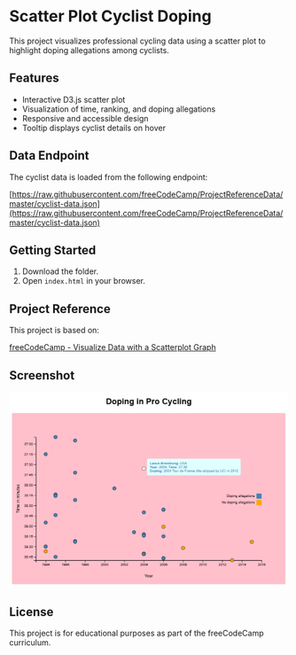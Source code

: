 # Scatter Plot Cyclist Doping

This project visualizes professional cycling data using a scatter plot to highlight doping allegations among cyclists.

## Features

-   Interactive D3.js scatter plot
-   Visualization of time, ranking, and doping allegations
-   Responsive and accessible design
-   Tooltip displays cyclist details on hover

## Data Endpoint

The cyclist data is loaded from the following endpoint:

[https://raw.githubusercontent.com/freeCodeCamp/ProjectReferenceData/master/cyclist-data.json](https://raw.githubusercontent.com/freeCodeCamp/ProjectReferenceData/master/cyclist-data.json)

## Getting Started

1. Download the folder.
2. Open `index.html` in your browser.

## Project Reference

This project is based on:

[freeCodeCamp - Visualize Data with a Scatterplot Graph](https://www.freecodecamp.org/learn/data-visualization/data-visualization-projects/visualize-data-with-a-scatterplot-graph)

## Screenshot

![Scatter Plot Screenshot](screenshot.png)

## License

This project is for educational purposes as part of the freeCodeCamp curriculum.
